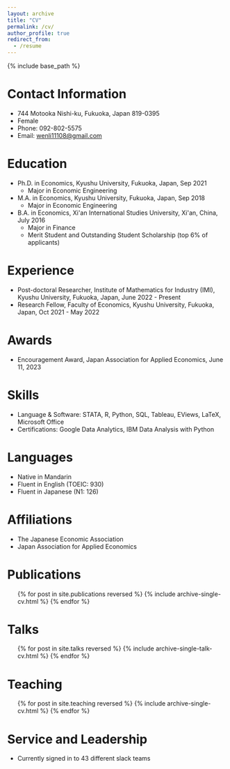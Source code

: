 ```yaml
---
layout: archive
title: "CV"
permalink: /cv/
author_profile: true
redirect_from:
  - /resume
---
```


{% include base_path %}

Contact Information
======
* 744 Motooka Nishi-ku, Fukuoka, Japan 819-0395
* Female
* Phone: 092-802-5575
* Email: wenli11108@gmail.com

Education
======
* Ph.D. in Economics, Kyushu University, Fukuoka, Japan, Sep 2021
  * Major in Economic Engineering
* M.A. in Economics, Kyushu University, Fukuoka, Japan, Sep 2018
  * Major in Economic Engineering
* B.A. in Economics, Xi'an International Studies University, Xi'an, China, July 2016
  * Major in Finance
  * Merit Student and Outstanding Student Scholarship (top 6% of applicants)

Experience
======
* Post-doctoral Researcher, Institute of Mathematics for Industry (IMI), Kyushu University, Fukuoka, Japan, June 2022 - Present
* Research Fellow, Faculty of Economics, Kyushu University, Fukuoka, Japan, Oct 2021 - May 2022

Awards
======
* Encouragement Award, Japan Association for Applied Economics, June 11, 2023

Skills
======
* Language & Software: STATA, R, Python, SQL, Tableau, EViews, LaTeX, Microsoft Office
* Certifications: Google Data Analytics, IBM Data Analysis with Python

Languages
======
* Native in Mandarin
* Fluent in English (TOEIC: 930)
* Fluent in Japanese (N1: 126)

Affiliations
======
* The Japanese Economic Association
* Japan Association for Applied Economics

Publications
======
<ul>{% for post in site.publications reversed %}
  {% include archive-single-cv.html %}
{% endfor %}</ul>

Talks
======
<ul>{% for post in site.talks reversed %}
  {% include archive-single-talk-cv.html %}
{% endfor %}</ul>

Teaching
======
<ul>{% for post in site.teaching reversed %}
  {% include archive-single-cv.html %}
{% endfor %}</ul>

Service and Leadership
======
* Currently signed in to 43 different slack teams

